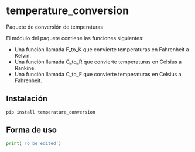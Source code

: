 # temperature_conversion

Paquete de conversión de temperaturas

El módulo del paquete contiene las funciones siguientes:

- Una función llamada F_to_K que convierte temperaturas en Fahrenheit a Kelvin.
- Una función llamada C_to_R que convierte temperaturas en Celsius a Rankine.
- Una función llamada C_to_F que convierte temperaturas en Celsius a Fahrenheit.

## Instalación
```
pip install temperature_conversion
```

## Forma de uso

```python
print('To be edited')
```